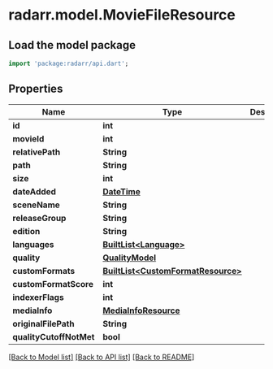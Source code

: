 # radarr.model.MovieFileResource

## Load the model package
```dart
import 'package:radarr/api.dart';
```

## Properties
Name | Type | Description | Notes
------------ | ------------- | ------------- | -------------
**id** | **int** |  | [optional] 
**movieId** | **int** |  | [optional] 
**relativePath** | **String** |  | [optional] 
**path** | **String** |  | [optional] 
**size** | **int** |  | [optional] 
**dateAdded** | [**DateTime**](DateTime.md) |  | [optional] 
**sceneName** | **String** |  | [optional] 
**releaseGroup** | **String** |  | [optional] 
**edition** | **String** |  | [optional] 
**languages** | [**BuiltList&lt;Language&gt;**](Language.md) |  | [optional] 
**quality** | [**QualityModel**](QualityModel.md) |  | [optional] 
**customFormats** | [**BuiltList&lt;CustomFormatResource&gt;**](CustomFormatResource.md) |  | [optional] 
**customFormatScore** | **int** |  | [optional] 
**indexerFlags** | **int** |  | [optional] 
**mediaInfo** | [**MediaInfoResource**](MediaInfoResource.md) |  | [optional] 
**originalFilePath** | **String** |  | [optional] 
**qualityCutoffNotMet** | **bool** |  | [optional] 

[[Back to Model list]](../README.md#documentation-for-models) [[Back to API list]](../README.md#documentation-for-api-endpoints) [[Back to README]](../README.md)


